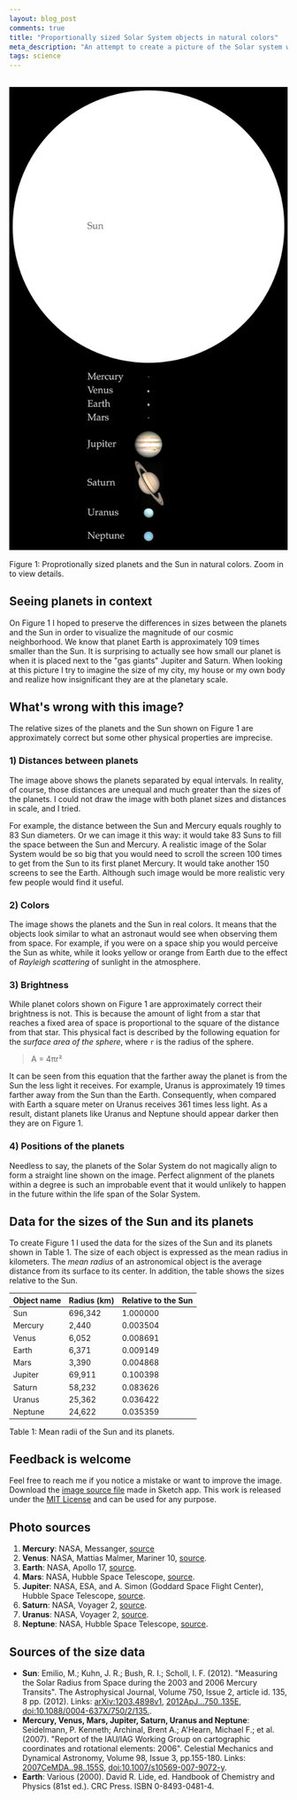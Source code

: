 ```yaml
---
layout: blog_post
comments: true
title: "Proportionally sized Solar System objects in natural colors"
meta_description: "An attempt to create a picture of the Solar system with true relative sizes of the Sun and its planets."
tags: science
---
```


<div class='isFullScreenWide isTextCentered hasBackgroundColorShade10'>
  <br>
  <img src='/image/blog/2015-12-26-sun-and-planets-in-scale/0020_solar_system_object_sizes_in_scale.png' alt='The Sun and planets in natural colors with correct relative sizes' class='isMax800PxWide'>
  <br>
</div>

<p class='isTextCentered'>Figure 1: Proprotionally sized planets and the Sun in natural colors. Zoom in to view details.</p>

## Seeing planets in context

On Figure 1 I hoped to preserve the differences in sizes between the planets and the Sun in order to visualize the magnitude of our cosmic neighborhood. We know that planet Earth is approximately 109 times smaller than the Sun. It is surprising to actually see how small our planet is when it is placed next to the "gas giants" Jupiter and Saturn. When looking at this picture I try to imagine the size of my city, my house or my own body and realize how insignificant they are at the planetary scale.

## What's wrong with this image?

The relative sizes of the planets and the Sun shown on Figure 1 are approximately correct but some other physical properties are imprecise.

### 1) Distances between planets

The image above shows the planets separated by equal intervals. In reality, of course, those distances are unequal and much greater than the sizes of the planets. I could not draw the image with both planet sizes and distances in scale, and I tried.

For example, the distance between the Sun and Mercury equals roughly to 83 Sun diameters. Or we can image it this way: it would take 83 Suns to fill the space between the Sun and Mercury. A realistic image of the Solar System would be so big that you would need to scroll the screen 100 times to get from the Sun to its first planet Mercury. It would take another 150 screens to see the Earth. Although such image would be more realistic very few people would find it useful.

### 2) Colors

The image shows the planets and the Sun in real colors. It means that the objects look similar to what an astronaut would see when observing them from space. For example, if you were on a space ship you would perceive the Sun as white, while it looks yellow or orange from Earth due to the effect of *Rayleigh scattering* of sunlight in the atmosphere.

### 3) Brightness

While planet colors shown on Figure 1 are approximately correct their brightness is not. This is because the amount of light from a star that reaches a fixed area of space is proportional to the square of the distance from that star. This physical fact is described by the following equation for the *surface area of the sphere*, where `r` is the radius of the sphere.

> A = 4πr²

It can be seen from this equation that the farther away the planet is from the Sun the less light it receives. For example, Uranus is approximately 19 times farther away from the Sun than the Earth. Consequently, when compared with Earth a square meter on Uranus receives 361 times less light. As a result, distant planets like Uranus and Neptune should appear darker then they are on Figure 1.

### 4) Positions of the planets

Needless to say, the planets of the Solar System do not magically align to form a straight line shown on the image. Perfect alignment of the planets within a degree is such an improbable event that it would unlikely to happen in the future within the life span of the Solar System.


## Data for the sizes of the Sun and its planets

To create Figure 1 I used the data for the sizes of the Sun and its planets shown in Table 1. The size of each object is expressed as the mean radius in kilometers. The *mean radius* of an astronomical object is the average distance from its surface to its center. In addition, the table shows the sizes relative to the Sun.

<table class='table isBlockCentered'>
  <thead>
    <tr>
      <th>Object name</th>
      <th>Radius (km)</th>
      <th>Relative to the Sun</th>
    </tr>
  </thead>
  <tbody>
    <tr>
      <td>Sun</td>
      <td class='isTextRightAligned'>696,342</td>
      <td class='isTextRightAligned'>1.000000</td>
    </tr>
    <tr>
      <td>Mercury</td>
      <td class='isTextRightAligned'>2,440</td>
      <td class='isTextRightAligned'>0.003504</td>
    </tr>
    <tr>
      <td>Venus</td>
      <td class='isTextRightAligned'>6,052</td>
      <td class='isTextRightAligned'>0.008691</td>
    </tr>
    <tr>
      <td>Earth</td>
      <td class='isTextRightAligned'>6,371</td>
      <td class='isTextRightAligned'>0.009149</td>
    </tr>
    <tr>
      <td>Mars</td>
      <td class='isTextRightAligned'>3,390</td>
      <td class='isTextRightAligned'>0.004868</td>
    </tr>
    <tr>
      <td>Jupiter</td>
      <td class='isTextRightAligned'>69,911</td>
      <td class='isTextRightAligned'>0.100398</td>
    </tr>
    <tr>
      <td>Saturn</td>
      <td class='isTextRightAligned'>58,232</td>
      <td class='isTextRightAligned'>0.083626</td>
    </tr>
    <tr>
      <td>Uranus</td>
      <td class='isTextRightAligned'>25,362</td>
      <td class='isTextRightAligned'>0.036422</td>
    </tr>
    <tr>
      <td>Neptune</td>
      <td class='isTextRightAligned'>24,622</td>
      <td class='isTextRightAligned'>0.035359</td>
    </tr>
  </tbody>
</table>

<p class='isTextCentered'>Table 1: Mean radii of the Sun and its planets.</p>

## Feedback is welcome

Feel free to reach me if you notice a mistake or want to improve the image. Download the [image source file](/files/2015/12/solar_system_object_sizes_in_scale.sketch) made in Sketch app. This work is released under the [MIT License](/files/LICENSE.txt) and can be used for any purpose.

## Photo sources

1. **Mercury**: NASA, Messanger, [source](http://www.nasa.gov/mission_pages/messenger/multimedia/messenger_orbit_image20111129_1.html)
1. **Venus**: NASA, Mattias Malmer, Mariner 10, [source](https://commons.wikimedia.org/wiki/File:Venus_in_Real_Color_(Mosaic).jpg).
1. **Earth**: NASA, Apollo 17, [source](https://commons.wikimedia.org/wiki/File:Apollo17WorldReversed.jpg).
1. **Mars**: NASA, Hubble Space Telescope, [source](http://grin.hq.nasa.gov/ABSTRACTS/GPN-2000-000923.html).
1. **Jupiter**: NASA, ESA, and A. Simon (Goddard Space Flight Center), Hubble Space Telescope, [source](http://www.spacetelescope.org/images/heic1410a/).
1. **Saturn**: NASA, Voyager 2, [source](http://www.ciclops.org/view/3163/Saturn-taken-from-Voyager-2?js=1).
1. **Uranus**: NASA, Voyager 2, [source](http://photojournal.jpl.nasa.gov/catalog/PIA18182).
1. **Neptune**: NASA, Hubble Space Telescope, [source](http://www.nasa.gov/multimedia/imagegallery/image_feature_399.html).

## Sources of the size data

* **Sun**: Emilio, M.; Kuhn, J. R.; Bush, R. I.; Scholl, I. F. (2012). "Measuring the Solar Radius from Space during the 2003 and 2006 Mercury Transits". The Astrophysical Journal, Volume 750, Issue 2, article id. 135, 8 pp. (2012). Links: [arXiv:1203.4898v1](http://arxiv.org/abs/1203.4898), [2012ApJ...750..135E](http://adsabs.harvard.edu/abs/2012ApJ...750..135E), [doi:10.1088/0004-637X/750/2/135.](http://dx.doi.org/10.1088/0004-637X/750/2/135).
* **Mercury, Venus, Mars, Jupiter, Saturn, Uranus and Neptune**: Seidelmann, P. Kenneth; Archinal, Brent A.; A'Hearn, Michael F.; et al. (2007). "Report of the IAU/IAG Working Group on cartographic coordinates and rotational elements: 2006". Celestial Mechanics and Dynamical Astronomy, Volume 98, Issue 3, pp.155-180. Links: [2007CeMDA..98..155S](http://adsabs.harvard.edu/abs/2007CeMDA..98..155S), [doi:10.1007/s10569-007-9072-y](http://link.springer.com/article/10.1007%2Fs10569-007-9072-y).
* **Earth**: Various (2000). David R. Lide, ed. Handbook of Chemistry and Physics (81st ed.). CRC Press. ISBN 0-8493-0481-4.